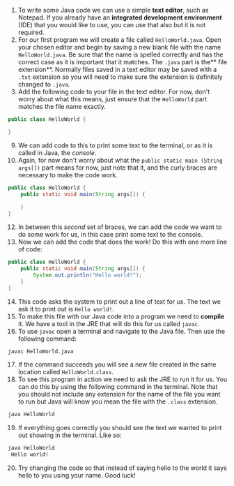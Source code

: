 1. To write some Java code we can use a simple **text editor**, such as Notepad. If you already have an **integrated development environment** \(IDE\) that you would like to use, you can use that also but it is not required. 
6. For our first program we will create a file called `HelloWorld.java`. Open your chosen editor and begin by saving a new blank file with the name `HelloWorld.java`. Be sure that the name is spelled correctly and has the correct case as it is important that it matches. The `.java` part is the** file extension**. Normally files saved in a text editor may be saved with a `.txt` extension so you will need to make sure the extension is definitely changed to `.java`.
8. Add the following code to your file in the text editor. For now, don't worry about what this means, just ensure that the `HelloWorld` part matches the file name exactly.

 ```java
 public class HelloWorld {

 }
 ```

9. We can add code to this to print some text to the terminal, or as it is called in Java, the _console_.
11. Again, for now don't worry about what the `public static main (String args[])` part means for now, just note that it, and the curly braces are necessary to make the code work.

 ```java
 public class HelloWorld {
     public static void main(String args[]) {
     
     }
 }
 ```

12. In between this _second_ set of braces, we can add the code we want to do some work for us, in this case print some text to the console.
13. Now we can add the code that does the work! Do this with one more line of code:

 ```java
 public class HelloWorld {
     public static void main(String args[]) {
         System.out.println("Hello world!");
     }
 }
 ```

14. This code asks the system to print out a line of text for us. The text we ask it to print out is `Hello world!`.
15. To make this file with our Java code into a program we need to **compile** it. We have a tool in the JRE that will do this for us called `javac`.
16. To use `javac` open a terminal and navigate to the Java file. Then use the following command:

 ```bash
 javac HelloWorld.java
 ```

17. If the command succeeds you will see a new file created in the same location called `HelloWorld.class`.
18. To see this program in action we need to ask the JRE to run it for us. You can do this by using the following command in the terminal. Note that you should not include any extension for the name of the file you want to run but Java will know you mean the file with the `.class` extension.

  ```bash
 java HelloWorld
 ```
 
19. If everything goes correctly you should see the text we wanted to print out showing in the terminal. Like so:

 ```bash
 java HelloWorld
  Hello world!
 ```

20. Try changing the code so that instead of saying hello to the world it says hello to you using your name. Good luck!



